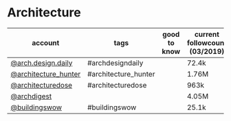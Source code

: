# Architecture
| account                                                                | tags                 | good to know | current followcount (03/2019) |
|------------------------------------------------------------------------|----------------------|--------------|-------------------------------|
| [@arch.design.daily](https://www.instagram.com/arch.design.daily/)     | #archdesigndaily     |              |72.4k|
| [@architecture_hunter](https://www.instagram.com/architecture_hunter/) | #architecture_hunter |              |1.76M|
| [@architecturedose](https://www.instagram.com/architecturedose/)       | #architecturedose    |              |963k|
| [@archdigest](https://www.instagram.com/archdigest/)                   |                      |              |4.05M|
| [@buildingswow](https://www.instagram.com/buildingswow/)               | #buildingswow        |              |25.1k|
